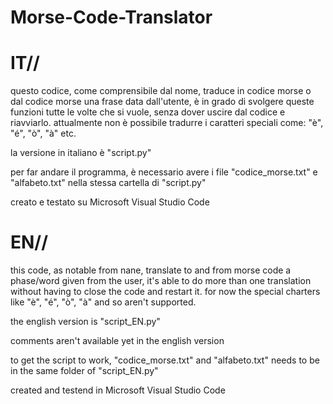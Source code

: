 # Morse-Code-Translator
# IT//
questo codice, come comprensibile dal nome, traduce in codice morse o dal codice morse una frase data dall'utente, è in grado di svolgere queste funzioni tutte le volte che si vuole, senza dover uscire dal codice e riavviarlo.
attualmente non è possibile tradurre i caratteri speciali come: "è", "é", "ò", "à" etc.

la versione in italiano è "script.py"

per far andare il programma, è necessario avere i file "codice_morse.txt" e "alfabeto.txt" nella stessa cartella di "script.py"

creato e testato su Microsoft Visual Studio Code
# EN//
this code, as notable from nane, translate to and from morse code a phase/word given from the user, it's able to do more than one translation without having to close the code and restart it.
for now the special charters like "è", "é", "ò", "à" and so aren't supported.

the english version is "script_EN.py"

comments aren't available yet in the english version

to get the script to work, "codice_morse.txt" and "alfabeto.txt" needs to be in the same folder of "script_EN.py"

created and testend in Microsoft Visual Studio Code
